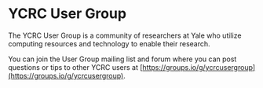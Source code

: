 # YCRC User Group

The YCRC User Group is a community of researchers at Yale who utilize computing resources and technology to enable their research.

You can join the User Group mailing list and forum where you can post questions or tips to other YCRC users at [https://groups.io/g/ycrcusergroup](https://groups.io/g/ycrcusergroup).
